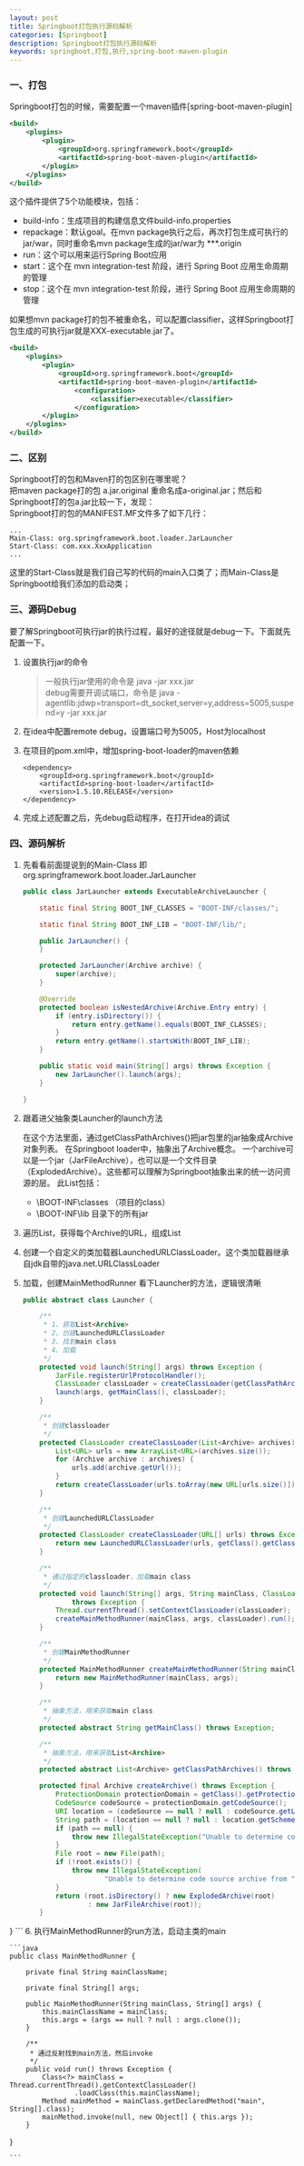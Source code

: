 ```yaml
---
layout: post
title: Springboot打包执行源码解析
categories: [Springboot]
description: Springboot打包执行源码解析
keywords: springboot,打包,执行,spring-boot-maven-plugin
---
```

### 一、打包
Springboot打包的时候，需要配置一个maven插件[spring-boot-maven-plugin]

```xml
<build>
    <plugins>
        <plugin>
            <groupId>org.springframework.boot</groupId>
            <artifactId>spring-boot-maven-plugin</artifactId>
        </plugin>
    </plugins>
</build>
```
这个插件提供了5个功能模块，包括：
- build-info：生成项目的构建信息文件build-info.properties
- repackage：默认goal。在mvn package执行之后，再次打包生成可执行的jar/war，同时重命名mvn package生成的jar/war为 ***.origin
- run：这个可以用来运行Spring Boot应用
- start：这个在 mvn integration-test 阶段，进行 Spring Boot 应用生命周期的管理
- stop：这个在 mvn integration-test 阶段，进行 Spring Boot 应用生命周期的管理

如果想mvn package打的包不被重命名，可以配置classifier，这样Springboot打包生成的可执行jar就是XXX-executable.jar了。
```xml
<build>
    <plugins>
        <plugin>
            <groupId>org.springframework.boot</groupId>
            <artifactId>spring-boot-maven-plugin</artifactId>
                <configuration>
                    <classifier>executable</classifier>
                </configuration>
        </plugin>
    </plugins>
</build>
```

### 二、区别
Springboot打的包和Maven打的包区别在哪里呢？  
把maven package打的包 a.jar.original 重命名成a-original.jar；然后和Springboot打的包a.jar比较一下，发现：  
Springboot打的包的MANIFEST.MF文件多了如下几行：

```
...
Main-Class: org.springframework.boot.loader.JarLauncher
Start-Class: com.xxx.XxxApplication
...
```
这里的Start-Class就是我们自己写的代码的main入口类了；而Main-Class是Springboot给我们添加的启动类；  


###  三、源码Debug
要了解Springboot可执行jar的执行过程，最好的途径就是debug一下。下面就先配置一下。  

1. 设置执行jar的命令
    > 一般执行jar使用的命令是 java -jar xxx.jar   
    > debug需要开调试端口，命令是 java -agentlib:jdwp=transport=dt_socket,server=y,address=5005,suspend=y -jar xxx.jar

2. 在idea中配置remote debug，设置端口号为5005，Host为localhost
3. 在项目的pom.xml中，增加spring-boot-loader的maven依赖
    ```
    <dependency>
        <groupId>org.springframework.boot</groupId>
        <artifactId>spring-boot-loader</artifactId>
        <version>1.5.10.RELEASE</version>
    </dependency>
    ```
4. 完成上述配置之后，先debug启动程序，在打开idea的调试


### 四、源码解析

1. 先看看前面提说到的Main-Class
   即org.springframework.boot.loader.JarLauncher
    ```java
    public class JarLauncher extends ExecutableArchiveLauncher {

    	static final String BOOT_INF_CLASSES = "BOOT-INF/classes/";
    
    	static final String BOOT_INF_LIB = "BOOT-INF/lib/";
    
    	public JarLauncher() {
    	}
    
    	protected JarLauncher(Archive archive) {
    		super(archive);
    	}
    
    	@Override
    	protected boolean isNestedArchive(Archive.Entry entry) {
    		if (entry.isDirectory()) {
    			return entry.getName().equals(BOOT_INF_CLASSES);
    		}
    		return entry.getName().startsWith(BOOT_INF_LIB);
    	}
    
    	public static void main(String[] args) throws Exception {
    		new JarLauncher().launch(args);
    	}

    }
    ```

2. 跟着进父抽象类Launcher的launch方法

    在这个方法里面，通过getClassPathArchives()把jar包里的jar抽象成Archive对象列表。 
    在Springboot loader中，抽象出了Archive概念。 
    一个archive可以是一个jar（JarFileArchive），也可以是一个文件目录（ExplodedArchive）。这些都可以理解为Springboot抽象出来的统一访问资源的层。
    此List<Archive>包括：

    - \BOOT-INF\classes （项目的class）  
    - \BOOT-INF\lib 目录下的所有jar  


3. 遍历List<Archive>，获得每个Archive的URL，组成List<URL>
4. 创建一个自定义的类加载器LaunchedURLClassLoader。这个类加载器继承自jdk自带的java.net.URLClassLoader
5. 加载，创建MainMethodRunner
    看下Launcher的方法，逻辑很清晰
    ```java
    public abstract class Launcher {
    
        /**
         * 1、获取List<Archive>
         * 2、创建LaunchedURLClassLoader
         * 3、找到main class
         * 4、加载
         */
        protected void launch(String[] args) throws Exception {
            JarFile.registerUrlProtocolHandler();
            ClassLoader classLoader = createClassLoader(getClassPathArchives());
            launch(args, getMainClass(), classLoader);
        }
    
        /**
         * 创建classloader
         */
        protected ClassLoader createClassLoader(List<Archive> archives) throws Exception {
            List<URL> urls = new ArrayList<URL>(archives.size());
            for (Archive archive : archives) {
                urls.add(archive.getUrl());
            }
            return createClassLoader(urls.toArray(new URL[urls.size()]));
        }
    
        /**
         * 创建LaunchedURLClassLoader
         */
        protected ClassLoader createClassLoader(URL[] urls) throws Exception {
            return new LaunchedURLClassLoader(urls, getClass().getClassLoader());
        }
    
        /**
         * 通过指定的classloader，加载main class
         */
        protected void launch(String[] args, String mainClass, ClassLoader classLoader)
                throws Exception {
            Thread.currentThread().setContextClassLoader(classLoader);
            createMainMethodRunner(mainClass, args, classLoader).run();
        }
    
        /**
         * 创建MainMethodRunner
         */
        protected MainMethodRunner createMainMethodRunner(String mainClass, String[] args, ClassLoader classLoader) {
            return new MainMethodRunner(mainClass, args);
        }
    
        /**
         * 抽象方法，用来获取main class
         */
        protected abstract String getMainClass() throws Exception;
    
        /**
         * 抽象方法，用来获取List<Archive>
         */
        protected abstract List<Archive> getClassPathArchives() throws Exception;
    
        protected final Archive createArchive() throws Exception {
            ProtectionDomain protectionDomain = getClass().getProtectionDomain();
            CodeSource codeSource = protectionDomain.getCodeSource();
            URI location = (codeSource == null ? null : codeSource.getLocation().toURI());
            String path = (location == null ? null : location.getSchemeSpecificPart());
            if (path == null) {
                throw new IllegalStateException("Unable to determine code source archive");
            }
            File root = new File(path);
            if (!root.exists()) {
                throw new IllegalStateException(
                        "Unable to determine code source archive from " + root);
            }
            return (root.isDirectory() ? new ExplodedArchive(root)
                    : new JarFileArchive(root));
        }
}
    ```
6. 执行MainMethodRunner的run方法，启动主类的main

    ```java
    public class MainMethodRunner {
    
        private final String mainClassName;
    
        private final String[] args;
    
        public MainMethodRunner(String mainClass, String[] args) {
            this.mainClassName = mainClass;
            this.args = (args == null ? null : args.clone());
        }
    
        /**
         * 通过反射找到main方法，然后invoke
         */
        public void run() throws Exception {
            Class<?> mainClass = Thread.currentThread().getContextClassLoader()
                    .loadClass(this.mainClassName);
            Method mainMethod = mainClass.getDeclaredMethod("main", String[].class);
            mainMethod.invoke(null, new Object[] { this.args });
        }
}

    ```

